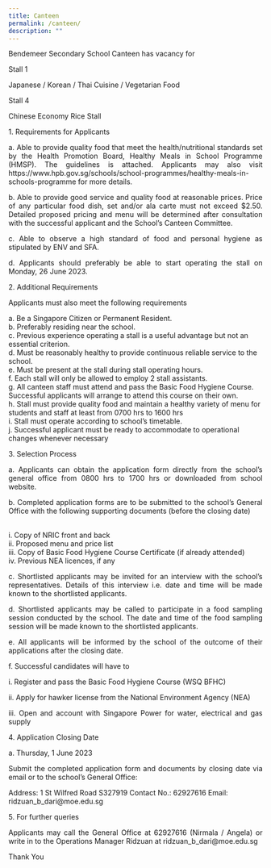 ```yaml
---
title: Canteen
permalink: /canteen/
description: ""
---
```

<p style="text-align:justify">
Bendemeer Secondary School Canteen 
has vacancy for </p>

<p style="text-align:justify">Stall 1</p>
<p style="text-align:justify">Japanese / Korean / Thai Cuisine / Vegetarian Food</p>

<p style="text-align:justify">Stall 4</p>
<p style="text-align:justify">Chinese Economy Rice Stall</p>
<p style="text-align:justify">1.	Requirements for Applicants</p>
<p style="text-align:justify">a.	Able to provide quality food that meet the health/nutritional standards set by the Health Promotion Board, Healthy Meals in School Programme (HMSP). The guidelines is attached.  Applicants may also visit https://www.hpb.gov.sg/schools/school-programmes/healthy-meals-in-schools-programme for more details.</p>
<p style="text-align:justify">b.	Able to provide good service and quality food  at reasonable prices. Price of any particular food dish, set and/or ala carte must not exceed $2.50. Detailed proposed pricing and menu will be determined after consultation with the successful applicant and the School’s Canteen Committee.</p>
<p style="text-align:justify">c.	Able to observe a high standard of food and personal hygiene as stipulated by ENV and SFA. </p>
<p style="text-align:justify">d.	Applicants should preferably be able to start operating the stall on Monday, 26 June 2023. </p>

<p style="text-align:justify">2.	Additional Requirements</p>
<p style="text-align:justify">Applicants must also meet the following requirements</p>

a.	Be a Singapore Citizen or Permanent Resident.
<br>b.	Preferably residing near the school. 
<br>c.	Previous experience operating a stall is a useful advantage but not an essential criterion.
<br>d.	Must be reasonably healthy to provide continuous reliable service to the school. 
<br>e.	Must be present at the stall during stall operating hours.
<br>f.	Each stall will only be allowed to employ 2 stall assistants. 
<br>g.	All canteen staff must attend and pass the Basic Food Hygiene Course. Successful applicants will arrange to attend this course on their own.
<br>h.	Stall must provide quality food and maintain a healthy variety of menu for students and staff at least from 0700 hrs to 1600 hrs
<br>i.	Stall must operate according to school’s timetable.
<br>j.	Successful applicant must be ready to accommodate to operational changes whenever necessary

<p style="text-align:justify">3.	Selection Process</p>
<p style="text-align:justify">a.	Applicants can obtain the application form directly from the school’s general office from 0800 hrs to 1700 hrs or downloaded from school website.</p>
<p style="text-align:justify">b.	Completed application forms are to be submitted to the school’s General Office with the following supporting documents (before the closing date)</p>

<br>i.	Copy of NRIC front and back
<br>ii.	Proposed menu and price list
<br>iii.	Copy of Basic Food Hygiene Course Certificate (if already attended)
<br>iv.	Previous NEA licences, if any

<p style="text-align:justify">c.	Shortlisted applicants may be invited for an interview with the school’s representatives. Details of this interview i.e. date and time will be made known to the shortlisted applicants.</p>
<p style="text-align:justify">d.	Shortlisted applicants may be called to participate in a food sampling session conducted by the school. The date and time of the food sampling session will be made known to the shortlisted applicants.</p>
<p style="text-align:justify">e.	All applicants will be informed by the school of the outcome of their applications after the closing date.</p>
<p style="text-align:justify">f.	Successful candidates will have to</p>
<p style="text-align:justify">i.	Register and pass the Basic Food Hygiene Course (WSQ BFHC) </p>
<p style="text-align:justify">ii.	Apply for hawker license from the National Environment Agency (NEA)</p>
<p style="text-align:justify">iii.	Open and account with Singapore Power for water, electrical and gas supply</p>

<p style="text-align:justify">4.	Application Closing Date</p>
a.	Thursday, 1 June 2023 
<p style="text-align:justify">Submit the completed application form and documents by closing date via email or to the school’s General Office:</p>
Address: 1 St Wilfred Road S327919
Contact No.: 62927616
Email: ridzuan_b_dari@moe.edu.sg 

<p style="text-align:justify">5.	For further queries</p>
<p style="text-align:justify">Applicants may call the General Office at 62927616 (Nirmala / Angela) or write in to the Operations Manager Ridzuan at ridzuan_b_dari@moe.edu.sg </p>


Thank You